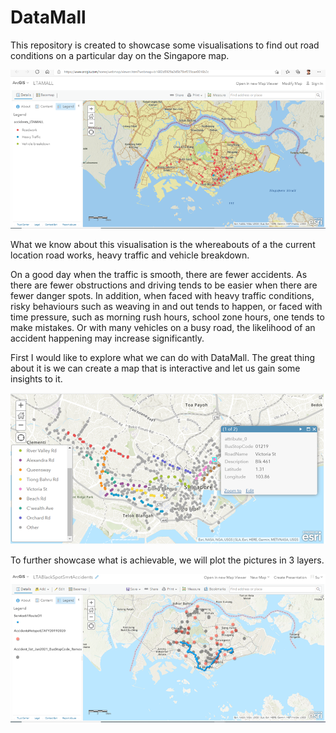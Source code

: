 # DataMall

This repository is created to showcase some visualisations to find out road conditions on a particular day on the Singapore map.

<img src=pictures/VisualisationMap.png>

What we know about this visualisation is the whereabouts of a the current location road works, heavy traffic and vehicle breakdown. 

On a good day when the traffic is smooth, there are fewer accidents. As there are fewer obstructions and driving tends to be easier when there are fewer danger spots. In addition, when faced with heavy traffic conditions, risky behaviours such as weaving in and out tends to happen, or faced with time pressure, such as morning rush hours, school zone hours, one tends to make mistakes. Or with many vehicles on a busy road, the likelihood of an accident happening may increase significantly.

First I would like to explore what we can do with DataMall. The great thing about it is we can create a map that is interactive and let us gain some insights to it.

<img src=pictures/MapOfBusStop.png>

To further showcase what is achievable, we will  plot the pictures in 3 layers.

<img src=pictures/PlotArcGIS3Layers.png>




